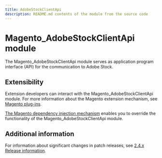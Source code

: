 ```yaml
---
title: AdobeStockClientApi
description: README.md contents of the module from the source code
---
```


# Magento_AdobeStockClientApi module

The Magento_AdobeStockClientApi module serves as application program interface (API) for the communication to Adobe Stock.

## Extensibility

Extension developers can interact with the Magento_AdobeStockClientApi module. For more information about the Magento extension mechanism, see [Magento plug-ins](https://developer.adobe.com/commerce/php/development/components/plugins/).

[The Magento dependency injection mechanism](https://developer.adobe.com/commerce/php/development/components/dependency-injection/) enables you to override the functionality of the Magento_AdobeStockClientApi module.

## Additional information

For information about significant changes in patch releases, see [2.4.x Release information](https://devdocs.magento.com/guides/v2.4/release-notes/bk-release-notes.html).
